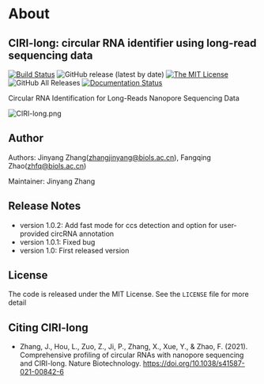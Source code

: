 # About

## CIRI-long: circular RNA identifier using long-read sequencing data

[![Build Status](https://staging.travis-ci.com/bioinfo-biols/CIRI-long.svg?branch=master)](https://staging.travis-ci.com/bioinfo-biols/CIRI-long)
![GitHub release (latest by date)](https://img.shields.io/github/v/release/bioinfo-biols/CIRI-long)
[![The MIT License](https://img.shields.io/badge/license-MIT-orange.svg)](https://github.com/bioinfo-biols/CIRI-long/blob/master/LICENSE)
![GitHub All Releases](https://img.shields.io/github/downloads/bioinfo-biols/CIRI-long/total)
[![Documentation Status](https://readthedocs.org/projects/ciri-cookbook/badge/?version=latest)](https://ciri-cookbook.readthedocs.io/en/latest/?badge=latest)

Circular RNA Identification for Long-Reads Nanopore Sequencing Data

![CIRI-long.png](https://github.com/bioinfo-biols/Zhaolab/blob/master/CIRI-long.png?raw=true)

## Author

Authors: Jinyang Zhang(zhangjinyang@biols.ac.cn), Fangqing Zhao(zhfq@biols.ac.cn)

Maintainer: Jinyang Zhang

## Release Notes

- version 1.0.2: Add fast mode for ccs detection and option for user-provided circRNA annotation
- version 1.0.1: Fixed bug
- version 1.0: First released version

## License

The code is released under the MIT License. See the `LICENSE` file for more detail

## Citing CIRI-long

- Zhang, J., Hou, L., Zuo, Z., Ji, P., Zhang, X., Xue, Y., & Zhao, F. (2021). Comprehensive profiling of circular RNAs with nanopore sequencing and CIRI-long. Nature Biotechnology. https://doi.org/10.1038/s41587-021-00842-6
